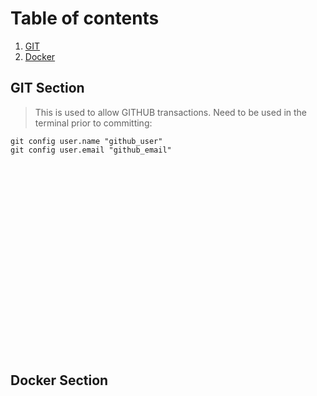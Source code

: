 # Table of contents
1. [GIT](#git-section)
2. [Docker](#docker-section)

## GIT Section
> This is used to allow GITHUB transactions. Need to be used in the terminal prior to committing:

```git config user.name "github_user"```\
```git config user.email "github_email"```

<br><br><br><br><br><br><br><br><br>
<br><br><br><br><br><br><br><br><br>
## Docker Section
